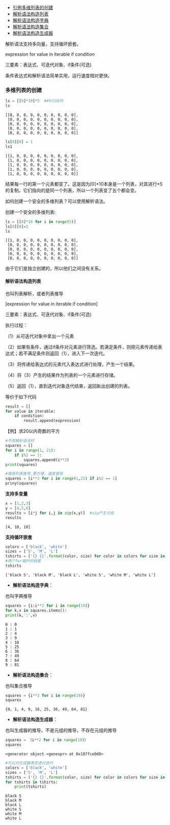 * [引例多维列表的创建](#多维列表的创建)
* [解析语法构造列表](#解析语法构造列表)
* [解析语法构造字典](#解析语法构造字典)
* [解析语法构造集合](#解析语法构造集合)
* [解析语法构造生成器](#解析语法构造生成器)

解析语法支持多向量，支持循环嵌套。

expression for value in iterable if condition

三要素：表达式、可迭代对象、if条件(可选)

条件表达式和解析语法简单实用，运行速度相对更快。

### 多维列表的创建

```python
ls = [[0]*10]*5  ##5行10列
ls
```
```
[[0, 0, 0, 0, 0, 0, 0, 0, 0, 0],
 [0, 0, 0, 0, 0, 0, 0, 0, 0, 0],
 [0, 0, 0, 0, 0, 0, 0, 0, 0, 0],
 [0, 0, 0, 0, 0, 0, 0, 0, 0, 0],
 [0, 0, 0, 0, 0, 0, 0, 0, 0, 0]]
```
```python
ls[0][0] = 1
ls1
```
```
[[1, 0, 0, 0, 0, 0, 0, 0, 0, 0],
 [1, 0, 0, 0, 0, 0, 0, 0, 0, 0],
 [1, 0, 0, 0, 0, 0, 0, 0, 0, 0],
 [1, 0, 0, 0, 0, 0, 0, 0, 0, 0],
 [1, 0, 0, 0, 0, 0, 0, 0, 0, 0]]
```
结果每一行的第一个元素都变了。这是因为[0]\*10本身是一个列表，对其进行\*5的复制，它们指向的是同一个列表，所以一个列表变了五个都会变。

如何创建一个安全的多维列表？可以使用解析语法。

创建一个安全的多维列表:
```python
ls = [[0]*10 for i in range(5)] 
ls[0][0]=1
ls
```
```
[[1, 0, 0, 0, 0, 0, 0, 0, 0, 0],
 [0, 0, 0, 0, 0, 0, 0, 0, 0, 0],
 [0, 0, 0, 0, 0, 0, 0, 0, 0, 0],
 [0, 0, 0, 0, 0, 0, 0, 0, 0, 0],
 [0, 0, 0, 0, 0, 0, 0, 0, 0, 0]]
```
由于它们是独立创建的，所以他们之间没有关系。

#### 解析语法构造列表

也叫列表解析，或者列表推导

[expression for value in iterable if condition]

三要素：表达式、可迭代对象、if条件(可选)

执行过程：

（1）从可迭代对象中拿出一个元素

（2）如果有条件，通过if条件对元素进行筛选。若满足条件，则把元素传递给表达式；若不满足条件则返回（1），进入下一次迭代。

（3）将传递给表达式的元素代入表达式进行处理，产生一个结果。

（4）将（3）产生的结果作为列表的一个元素进行存储。

（5）返回（1），直到迭代对象迭代结束，返回新出创建的列表。

等价于如下代码
```python
result = []
for value in iterable:
    if condition:
        result.append(expression)
```
【例】求20以内奇数的平方
```python
#不用解析语法时
squares = []
for i in range(1, 21):
    if i%2 == 1:
        squares.append(i**2)
print(squares)

#使用列表推导,更方便，速度更快
squares = [i**2 for i in range(1,21) if i%2 == 1]
priny(squares)
```
**支持多变量**
```python
x = [1,2,3]
y = [4,5,6]
results = [i*j for i,j in zip(x,y)]  #zip产生元组
results
```
```
[4, 10, 18]
```
**支持循环嵌套**
```python
colors = ['black', 'white']
sizes = ['S', 'M', 'L']
tshirts = ['{} {}'.format(color, size) for color in colors for size in sizes]
#两个for循环的嵌套
tshirts
```
```
['black S', 'black M', 'black L', 'white S', 'white M', 'white L']
```

- **解析语法构造字典**：

也叫字典推导
```python
squares = {i:i**2 for i in range(10)}
for k,v in squares.items():
print(k,':',v) 
```
```
0 : 0
1 : 1
2 : 4
3 : 9
4 : 16
5 : 25
6 : 36
7 : 49
8 : 64
9 : 81
```
- **解析语法构造集合**：

也叫集合推导
```python
squares = {i**2 for i in range(10)}
squares
```
```
{0, 1, 4, 9, 16, 25, 36, 49, 64, 81}
```
- **解析语法构造生成器**：

也叫生成器的推导。不是元组的推导，不存在元组的推导
```python
squares = （i**2 for i in range(10)）
squares
```
```
<generator object <genexpr> at 0x107fce0d0>
```
```python
#可以对生成器类型进行迭代
colors = ['black', 'white']
sizes = ['S', 'M', 'L']
tshirts = ('{} {}'.format(color, size) for color in colors for size in sizes)
for tshirts in tshirts:
    print(tshirts)
```
```
black S
black M
black L
white S
white M
white L
```